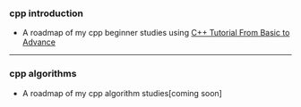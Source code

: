 ### cpp introduction
* A roadmap of my cpp beginner studies using [C++ Tutorial From Basic to Advance](https://www.youtube.com/watch?v=mUQZ1qmKlLY)
---
### cpp algorithms
* A roadmap of my cpp algorithm studies[coming soon]
